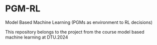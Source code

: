 # PGM-RL
Model Based Machine Learning (PGMs as environment to RL decisions)

This repository belongs to the project from the course model based machine learning at DTU.2024
